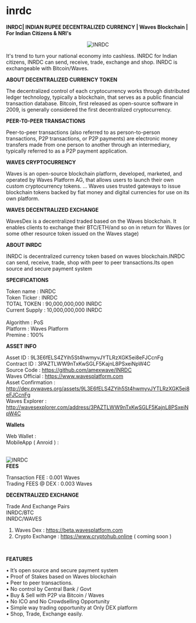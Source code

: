 # inrdc
<b>INRDC| INDIAN RUPEE DECENTRALIZED CURRENCY | Waves Blockchain | For Indian Citizens & NRI's</b>

<center><img src="https://1.bp.blogspot.com/-49utdJa0SNo/W12NeWpXwdI/AAAAAAAAABA/WnQUYeooa-sZSerqhp1uNk5odaGLpxMTACLcBGAs/s200/rdc%2Blogo%2B512.png" alt="INRDC"></center>

It's trend to turn your national economy into cashless. INRDC for Indian citizens, INRDC can send, receive, trade, exchange and shop. INRDC is exchangeable with Bitcoin/Waves.

<b>ABOUT DECENTRALIZED CURRENCY TOKEN</b>

The decentralized control of each cryptocurrency works through distributed ledger technology, typically a blockchain, that serves as a public financial transaction database. Bitcoin, first released as open-source software in 2009, is generally considered the first decentralized cryptocurrency.

<b>PEER-T0-PEER TRANSACTIONS</b>

Peer-to-peer transactions (also referred to as person-to-person transactions, P2P transactions, or P2P payments) are electronic money transfers made from one person to another through an intermediary, typically referred to as a P2P payment application.

<b>WAVES CRYPTOCURRENCY</b>

Waves is an open-source blockchain platform, developed, marketed, and operated by Waves Platform AG, that allows users to launch their own custom cryptocurrency tokens. ... Waves uses trusted gateways to issue blockchain tokens backed by fiat money and digital currencies for use on its own platform.

<b>WAVES DECENTRALIZED EXCHANGE</b>

WavesDex is a decentralized traded based on the Waves blockchain. It enables clients to exchange their BTC/ETH/and so on in return for Waves (or some other resource token issued on the Waves stage)

<b>ABOUT INRDC</b>

INRDC is decentralized currency token based on waves blockchain.INRDC can send, receive, trade, shop with peer to peer transactions.Its open source and secure payment system


<b>SPECIFICATIONS</b> 

Token name      : INRDC<br>
Token Ticker    : INRDC<br>
TOTAL TOKEN     : 90,000,000,000 INRDC<br>
Current Supply  : 10,000,000,000 INRDC<br>  
Algorithm       : PoS<br>
Platform        : Waves Platform<br>
Premine         : 100%<br>

<b>ASSET INFO</b>

Asset ID            : 9L3E6fELS4ZYih5St4hwmyvJYTLRzXGK5ei8eFJCcnFg<br>
Contract ID         : 3PAZTLWW9nTxKwSGLF5KajnL8PSxeiNpW4C<br>
Source Code         : https://github.com/amexwave/INRDC<br>
Waves Official      :  https://www.wavesplatform.com<br>
Asset Confirmation  : http://dev.pywaves.org/assets/9L3E6fELS4ZYih5St4hwmyvJYTLRzXGK5ei8eFJCcnFg<br>
Waves Explorer      : http://wavesexplorer.com/address/3PAZTLWW9nTxKwSGLF5KajnL8PSxeiNpW4C<br>


<b>Wallets</b>

Web Wallet           : <br>
MobileApp ( Anroid ) : <br>

<br>
<img src="https://1.bp.blogspot.com/-7vj4Oxwi-RQ/W2SVcYkuLNI/AAAAAAAAACI/edJKYSl08qYnY7PNSkg8HYGVZmIWF9P2QCLcBGAs/s1600/inrdc%2Bmobile.png" alt="INRDC">

<br>
<b>FEES</b>

Transaction FEE     : 0.001 Waves<br>
Trading FEES @ DEX  : 0.003 Waves<br>

<b>DECENTRALIZED EXCHANGE</b>

Trade And Exchange Pairs<br>
INRDC/BTC<br>
INRDC/WAVES<br>

1.   Waves Dex   : https://beta.wavesplatform.com<br>
2.   Crypto Exchange : https://www.cryptohub.online ( coming soon )<br>

<br>
<img src="https://2.bp.blogspot.com/-8HZLOrbAsrw/W2COQozNQcI/AAAAAAAAABs/lZRvQuVXBv8sMDlR32M-bJJr4J_4s-nyQCEwYBhgL/s1600/INRDC-WAVES-TRADE.jpg" alt="" class="bbc_img">
<br>

<b>FEATURES</b>

•   It’s open source and secure payment system<br>
•   Proof of Stakes based on Waves blockchain<br>
•   Peer to peer transactions.<br>
•   No control by Central Bank / Govt<br>
•   Buy & Sell with P2P via Bitcoin / Waves<br>
•   No ICO and No Crowdselling Opportunity<br>
•   Simple way trading opportunity at Only DEX platform<br>
•   Shop, Trade, Exchange easily.<br>



